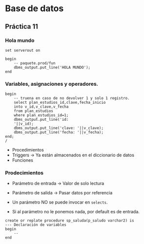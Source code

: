 # Base de datos

## Práctica 11

### Hola mundo 

```plsql
set serverout on

begin 
	-- paquete.prod/fun
	dbms_output.put_line('HOLA MUNDO');
end
```

### Variables, asignaciones y operadores.

```plsql
begin
	-- truena en caso de no devolver 1 y solo 1 registro.
    select plan_estudios_id,clave,fecha_inicio
    into v_id,v_clave,v_fecha
    from plan_estudios
    where plan_estudios_id=1;
    dbms_output.put_line('id:
    '||v_id);
    dbms_output.put_line('clave: '||v_clave);
    dbms_output.put_line('fecha: '||v_fecha);
end;
/
```

* Procedimientos
* Triggers -> Ya están almacenados en el diccionario de datos
* Funciones

### Prodecimientos

* Parámetro de entrada -> Valor de solo lectura

* Parámetro de salida -> Pasar datos por referencia
* Un parámetro NO se puede invocar en `selects`. 
* Si al parámetro no le ponemos nada, por default es de entrada.

```plsql
create or replate procedure sp_saluda(p_saludo varchar2) is
--- Declaración de variables
begin
	-- 
end
```

